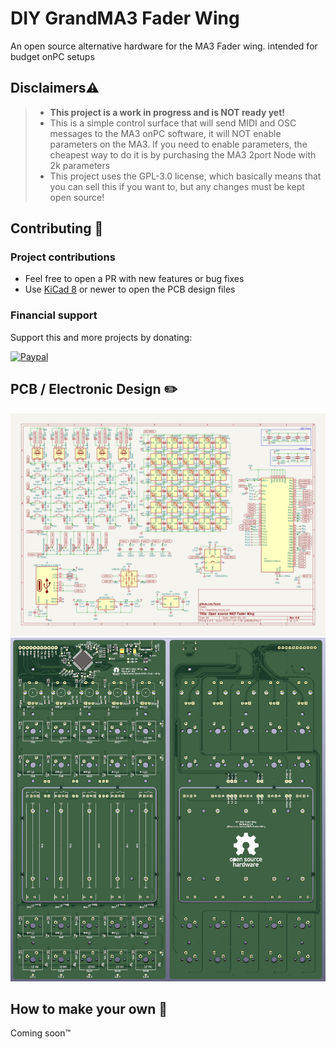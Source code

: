# DIY GrandMA3 Fader Wing

An open source alternative hardware for the MA3 Fader wing. intended for budget onPC setups

## Disclaimers⚠️

> - **This project is a work in progress and is NOT ready yet!**
> - This is a simple control surface that will send MIDI and OSC messages to the MA3 onPC software, it will NOT enable parameters on the MA3. If you need to enable parameters, the cheapest way to do it is by purchasing the MA3 2port Node with 2k parameters
> - This project uses the GPL-3.0 license, which basically means that you can sell this if you want to, but any changes must be kept open source!

## Contributing 🤝

### Project contributions

- Feel free to open a PR with new features or bug fixes
- Use [KiCad 8](https://www.kicad.org/download/) or newer to open the PCB design files

### Financial support

Support this and more projects by donating:

[![Paypal](https://user-images.githubusercontent.com/8310271/225498353-9d0a672d-ed45-4fed-9838-11d71ee49c28.png)](https://www.paypal.com/donate/?hosted_button_id=683D7S6KLX7EA)

## PCB / Electronic Design ✏️

![Revision 0.8](KiCad/Image%20Exports/Revision%200.8.png)
![Revision 0.8 PCB](KiCad/Image%20Exports/Revision%200.8%20PCB.png)

## How to make your own 🚀

Coming soon™
